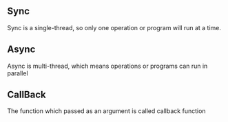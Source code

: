 
## Sync
Sync is a single-thread, so only one operation or program will run at a time.

## Async
 Async is multi-thread, which means operations or programs can run in parallel

 ## CallBack
  The function which passed as an argument is called callback function
